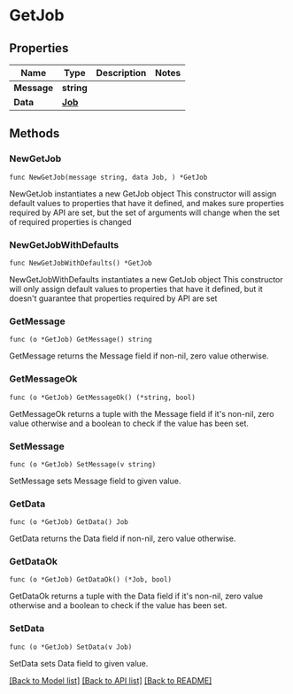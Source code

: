 # GetJob

## Properties

Name | Type | Description | Notes
------------ | ------------- | ------------- | -------------
**Message** | **string** |  | 
**Data** | [**Job**](Job.md) |  | 

## Methods

### NewGetJob

`func NewGetJob(message string, data Job, ) *GetJob`

NewGetJob instantiates a new GetJob object
This constructor will assign default values to properties that have it defined,
and makes sure properties required by API are set, but the set of arguments
will change when the set of required properties is changed

### NewGetJobWithDefaults

`func NewGetJobWithDefaults() *GetJob`

NewGetJobWithDefaults instantiates a new GetJob object
This constructor will only assign default values to properties that have it defined,
but it doesn't guarantee that properties required by API are set

### GetMessage

`func (o *GetJob) GetMessage() string`

GetMessage returns the Message field if non-nil, zero value otherwise.

### GetMessageOk

`func (o *GetJob) GetMessageOk() (*string, bool)`

GetMessageOk returns a tuple with the Message field if it's non-nil, zero value otherwise
and a boolean to check if the value has been set.

### SetMessage

`func (o *GetJob) SetMessage(v string)`

SetMessage sets Message field to given value.


### GetData

`func (o *GetJob) GetData() Job`

GetData returns the Data field if non-nil, zero value otherwise.

### GetDataOk

`func (o *GetJob) GetDataOk() (*Job, bool)`

GetDataOk returns a tuple with the Data field if it's non-nil, zero value otherwise
and a boolean to check if the value has been set.

### SetData

`func (o *GetJob) SetData(v Job)`

SetData sets Data field to given value.



[[Back to Model list]](../README.md#documentation-for-models) [[Back to API list]](../README.md#documentation-for-api-endpoints) [[Back to README]](../README.md)


